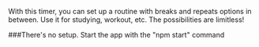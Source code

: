 With this timer, you can set up a routine with breaks and repeats options in between. Use it for studying, workout, etc. The possibilities are limitless!

###There's no setup. Start the app with the "npm start" command